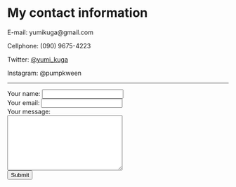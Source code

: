 
<md lang="en" dir="ltr">
  <head>
    <meta charset="utf-8">
  </head>
  <body>
    <h1>My contact information</h1>
    <p>E-mail: yumikuga@gmail.com</p>
    <p>Cellphone: (090) 9675-4223</p>
    <p>Twitter: <a href="https://twitter.com/yumi_kuga">@yumi_kuga</p></a>
    <p>Instagram: @pumpkween</p>
<hr>
<form class="" action="mailto:yumidelonge@gmail.com" method="post" enctype="text/plain">
  <label>Your name:</label>
  <input type="text" name="yourName" value=""><br>
  <label>Your email:</label>
  <input type="email" name="yourEmail" value=""><br>
  <label>Your message:</label><br>
  <textarea name="yourMessege" rows="8" cols="30"></textarea><br>
  <input type="submit" name="">
</form>
    <!-- > <form class="" action="index.html" method="post">
      <label>Would you like to subscribe to the newsletter?</label>
      <input type="checkbox" name="" value=""><br>
      <label>Date of birth</label>
      <input type="date" name="" value=""><br>
      <label>What's your favorite color?</label>
      <input type="color" name="" value=""><br>
      <label>Please insert file:</label>
      <input type="file" name="" value=""><br>
      <label>Use the scale to tell me your mood</label>
      <input type="range" name="" value="">
      <label for=""></label>
    </form>-->
  </body>
</md>
